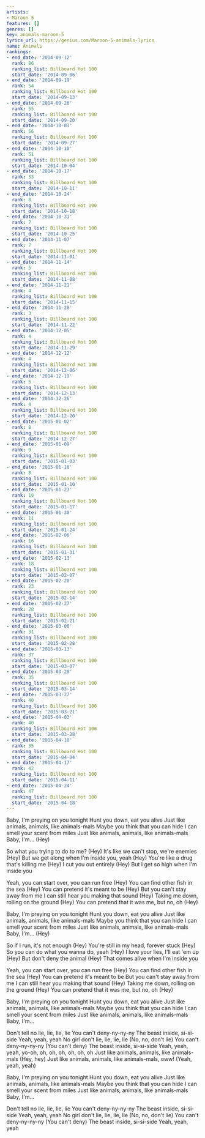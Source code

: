 ```yaml
---
artists:
- Maroon 5
features: []
genres: []
key: animals-maroon-5
lyrics_url: https://genius.com/Maroon-5-animals-lyrics
name: Animals
rankings:
- end_date: '2014-09-12'
  rank: 86
  ranking_list: Billboard Hot 100
  start_date: '2014-09-06'
- end_date: '2014-09-19'
  rank: 54
  ranking_list: Billboard Hot 100
  start_date: '2014-09-13'
- end_date: '2014-09-26'
  rank: 55
  ranking_list: Billboard Hot 100
  start_date: '2014-09-20'
- end_date: '2014-10-03'
  rank: 56
  ranking_list: Billboard Hot 100
  start_date: '2014-09-27'
- end_date: '2014-10-10'
  rank: 51
  ranking_list: Billboard Hot 100
  start_date: '2014-10-04'
- end_date: '2014-10-17'
  rank: 33
  ranking_list: Billboard Hot 100
  start_date: '2014-10-11'
- end_date: '2014-10-24'
  rank: 8
  ranking_list: Billboard Hot 100
  start_date: '2014-10-18'
- end_date: '2014-10-31'
  rank: 7
  ranking_list: Billboard Hot 100
  start_date: '2014-10-25'
- end_date: '2014-11-07'
  rank: 7
  ranking_list: Billboard Hot 100
  start_date: '2014-11-01'
- end_date: '2014-11-14'
  rank: 5
  ranking_list: Billboard Hot 100
  start_date: '2014-11-08'
- end_date: '2014-11-21'
  rank: 4
  ranking_list: Billboard Hot 100
  start_date: '2014-11-15'
- end_date: '2014-11-28'
  rank: 3
  ranking_list: Billboard Hot 100
  start_date: '2014-11-22'
- end_date: '2014-12-05'
  rank: 4
  ranking_list: Billboard Hot 100
  start_date: '2014-11-29'
- end_date: '2014-12-12'
  rank: 4
  ranking_list: Billboard Hot 100
  start_date: '2014-12-06'
- end_date: '2014-12-19'
  rank: 5
  ranking_list: Billboard Hot 100
  start_date: '2014-12-13'
- end_date: '2014-12-26'
  rank: 4
  ranking_list: Billboard Hot 100
  start_date: '2014-12-20'
- end_date: '2015-01-02'
  rank: 8
  ranking_list: Billboard Hot 100
  start_date: '2014-12-27'
- end_date: '2015-01-09'
  rank: 9
  ranking_list: Billboard Hot 100
  start_date: '2015-01-03'
- end_date: '2015-01-16'
  rank: 8
  ranking_list: Billboard Hot 100
  start_date: '2015-01-10'
- end_date: '2015-01-23'
  rank: 10
  ranking_list: Billboard Hot 100
  start_date: '2015-01-17'
- end_date: '2015-01-30'
  rank: 11
  ranking_list: Billboard Hot 100
  start_date: '2015-01-24'
- end_date: '2015-02-06'
  rank: 16
  ranking_list: Billboard Hot 100
  start_date: '2015-01-31'
- end_date: '2015-02-13'
  rank: 18
  ranking_list: Billboard Hot 100
  start_date: '2015-02-07'
- end_date: '2015-02-20'
  rank: 23
  ranking_list: Billboard Hot 100
  start_date: '2015-02-14'
- end_date: '2015-02-27'
  rank: 28
  ranking_list: Billboard Hot 100
  start_date: '2015-02-21'
- end_date: '2015-03-06'
  rank: 31
  ranking_list: Billboard Hot 100
  start_date: '2015-02-28'
- end_date: '2015-03-13'
  rank: 37
  ranking_list: Billboard Hot 100
  start_date: '2015-03-07'
- end_date: '2015-03-20'
  rank: 35
  ranking_list: Billboard Hot 100
  start_date: '2015-03-14'
- end_date: '2015-03-27'
  rank: 40
  ranking_list: Billboard Hot 100
  start_date: '2015-03-21'
- end_date: '2015-04-03'
  rank: 40
  ranking_list: Billboard Hot 100
  start_date: '2015-03-28'
- end_date: '2015-04-10'
  rank: 35
  ranking_list: Billboard Hot 100
  start_date: '2015-04-04'
- end_date: '2015-04-17'
  rank: 42
  ranking_list: Billboard Hot 100
  start_date: '2015-04-11'
- end_date: '2015-04-24'
  rank: 47
  ranking_list: Billboard Hot 100
  start_date: '2015-04-18'
---
```

Baby, I'm preying on you tonight
Hunt you down, eat you alive
Just like animals, animals, like animals-mals
Maybe you think that you can hide
I can smell your scent from miles
Just like animals, animals, like animals-mals
Baby, I'm... (Hey)


So what you trying to do to me? (Hey)
It's like we can't stop, we're enemies (Hey)
But we get along when I'm inside you, yeah (Hey)
You're like a drug that's killing me (Hey)
I cut you out entirely (Hey)
But I get so high when I'm inside you


Yeah, you can start over, you can run free (Hey)
You can find other fish in the sea (Hey)
You can pretend it's meant to be (Hey)
But you can't stay away from me
I can still hear you making that sound (Hey)
Taking me down, rolling on the ground (Hey)
You can pretend that it was me, but no, oh (Hey)


Baby, I'm preying on you tonight
Hunt you down, eat you alive
Just like animals, animals, like animals-mals
Maybe you think that you can hide
I can smell your scent from miles
Just like animals, animals, like animals-mals
Baby, I'm... (Hey)


So if I run, it's not enough (Hey)
You're still in my head, forever stuck (Hey)
So you can do what you wanna do, yeah (Hey)
I love your lies, I'll eat 'em up (Hey)
But don't deny the animal (Hey)
That comes alive when I'm inside you


Yeah, you can start over, you can run free (Hey)
You can find other fish in the sea (Hey)
You can pretend it's meant to be
But you can't stay away from me
I can still hear you making that sound (Hey)
Taking me down, rolling on the ground (Hey)
You can pretend that it was me, but no, oh (Hey)


Baby, I'm preying on you tonight
Hunt you down, eat you alive
Just like animals, animals, like animals-mals
Maybe you think that you can hide
I can smell your scent from miles
Just like animals, animals, like animals-mals
Baby, I'm...


Don't tell no lie, lie, lie, lie
You can't deny-ny-ny-ny
The beast inside, si-si-side
Yeah, yeah, yeah
No girl don't lie, lie, lie, lie (No, no, don't lie)
You can't deny-ny-ny-ny (You can't deny)
The beast inside, si-si-side
Yeah, yeah, yeah, yo-oh, oh, oh, oh, oh, oh, oh
Just like animals, animals, like animals-mals (Hey, hey)
Just like animals, animals, like animals-mals, oww!
(Yeah, yeah, yeah)


Baby, I'm preying on you tonight
Hunt you down, eat you alive
Just like animals, animals, like animals-mals
Maybe you think that you can hide
I can smell your scent from miles
Just like animals, animals, like animals-mals
Baby, I'm...


Don't tell no lie, lie, lie, lie
You can't deny-ny-ny-ny
The beast inside, si-si-side
Yeah, yeah, yeah
No girl don't lie, lie, lie, lie (No, no, don't lie)
You can't deny-ny-ny-ny (You can't deny)
The beast inside, si-si-side
Yeah, yeah, yeah
